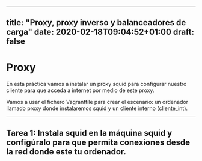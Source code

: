 
---
title: "Proxy, proxy inverso y balanceadores de carga"
date: 2020-02-18T09:04:52+01:00
draft: false
---

# Proxy

En esta práctica vamos a instalar un proxy squid para configurar nuestro cliente para que acceda a internet por medio de este proxy.

Vamos a usar el fichero Vagrantfile para crear el escenario: un ordenador llamado proxy donde instalaremos squid y un cliente interno (cliente_int).

***

## Tarea 1: Instala squid en la máquina squid y configúralo para que permita conexiones desde la red donde este tu ordenador.

